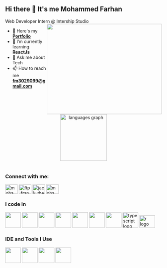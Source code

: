 ## Hi there 👋 It's me Mohammed Farhan

Web Developer Intern  @ Intership Studio
<img align="right" width="370" height="290" src="https://media.giphy.com/media/v1.Y2lkPTc5MGI3NjExbHFjMHBsczNqcDF0N3E3cnMxdDJoc3gxcDkxZ3Q0ejQ1NXk4NG9mMyZlcD12MV9pbnRlcm5hbF9naWZfYnlfaWQmY3Q9Zw/qgQUggAC3Pfv687qPC/giphy.gif">
- 🔭 Here's my [**Portfolio**](https://mohammedfarhan1.github.io/My-Portfolio-Website/)                                                   
- 🌱  I’m currently learning **ReactJs**
- 💬 Ask me about Tech
- 📫 How to reach me **fm3029099@gmail.com**

<div align="center">
  <img src="https://github-readme-stats.vercel.app/api/top-langs?username=MohammedFarhan1&locale=en&hide_title=false&layout=compact&card_width=320&langs_count=5&theme=dracula&hide_border=false&order=2" height="150" alt="languages graph"  />
</div>
  
<br />
<h3 align="left">Connect with me:</h3>
<a href="https://linkedin.com/in/mohammed-farhan-85746326b" target="blank"><img align="center" src="https://raw.githubusercontent.com/rahuldkjain/github-profile-readme-generator/master/src/images/icons/Social/linked-in-alt.svg" alt="mohammed-farhan-85746326b" height="30" width="40" /></a> <a href="https://fb.com/ftp.fran" target="blank"><img align="center" src="https://raw.githubusercontent.com/rahuldkjain/github-profile-readme-generator/master/src/images/icons/Social/facebook.svg" alt="ftp.fran" height="30" width="40" /></a> <a href="https://instagram.com/jack_the_ripper_08_" target="blank"><img align="center" src="https://raw.githubusercontent.com/rahuldkjain/github-profile-readme-generator/master/src/images/icons/Social/instagram.svg" alt="jack_the_ripper_08_" height="30" width="40" /></a>
<a href="https://twitter.com/mohamma45476883" target="blank"><img align="center" src="https://raw.githubusercontent.com/rahuldkjain/github-profile-readme-generator/master/src/images/icons/Social/twitter.svg" alt="mohamma45476883" height="30" width="40" /></a>

### I code in
<img height="50" width="50" src="https://img.icons8.com/color/48/000000/html-5.png" /> <img height="50" width="50" src="https://img.icons8.com/color/48/000000/css3.png" /> <img height="50" width="50" src="https://img.icons8.com/color/48/000000/javascript.png"/>  <img height="50" width="50" src="https://img.icons8.com/color/48/000000/bootstrap.png" /> <img height="50" width="50" src="https://img.icons8.com/color/48/000000/react-native.png"/>  <img height="50" width="50" src="https://img.icons8.com/color/48/000000/mysql-logo.png"/> <img height="50" width="50" src="https://img.icons8.com/color/48/000000/c-programming.png" /> <img src="https://cdn.jsdelivr.net/gh/devicons/devicon/icons/typescript/typescript-original.svg" height="50" width="50" alt="typescript logo"  />
<img src="https://cdn.jsdelivr.net/gh/devicons/devicon/icons/r/r-original.svg" height="40" width="50" alt="r logo"  />

### IDE and Tools I Use
<img height="50" width="50" src="https://img.icons8.com/color/48/000000/visual-studio-code-2019.png"/> <img height="50" width="50" src="https://img.icons8.com/color/50/000000/git.png"/> <img height="50" width="50" src="https://img.icons8.com/color/48/000000/figma--v1.png"/> <img height="50" src="https://img.icons8.com/color/480/null/notion--v1.png" />
